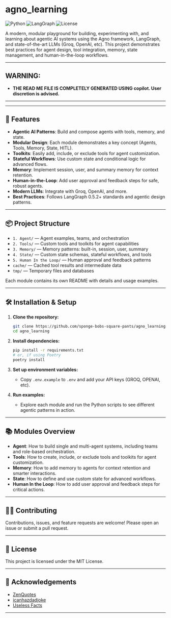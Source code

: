 # agno_learning

![Python](https://img.shields.io/badge/python-3.13%2B-blue)
![LangGraph](https://img.shields.io/badge/LangGraph-0.5.2%2B-brightgreen)
![License](https://img.shields.io/badge/license-MIT-lightgrey)

A modern, modular playground for building, experimenting with, and learning about agentic AI systems using the Agno framework, LangGraph, and state-of-the-art LLMs (Groq, OpenAI, etc). This project demonstrates best practices for agent design, tool integration, memory, state management, and human-in-the-loop workflows.

---

## WARNING:

- **THE READ ME FILE IS COMPLETELY GENERATED USING copilot. User discretion is advised.**

---

---

## 🚀 Features

- **Agentic AI Patterns**: Build and compose agents with tools, memory, and state.
- **Modular Design**: Each module demonstrates a key concept (Agents, Tools, Memory, State, HITL).
- **Toolkits**: Easily add, include, or exclude tools for agent customization.
- **Stateful Workflows**: Use custom state and conditional logic for advanced flows.
- **Memory**: Implement session, user, and summary memory for context retention.
- **Human-in-the-Loop**: Add user approval and feedback steps for safe, robust agents.
- **Modern LLMs**: Integrate with Groq, OpenAI, and more.
- **Best Practices**: Follows LangGraph 0.5.2+ standards and agentic design patterns.

---

## 📦 Project Structure

- `1. Agent/` — Agent examples, teams, and orchestration
- `2. Tools/` — Custom tools and toolkits for agent capabilities
- `3. Memory/` — Memory patterns: built-in, session, user, summary
- `4. State/` — Custom state schemas, stateful workflows, and tools
- `5. Human In the Loop/` — Human approval and feedback patterns
- `cache/` — Cached tool results and intermediate data
- `tmp/` — Temporary files and databases

Each module contains its own README with details and usage examples.

---

## 🛠️ Installation & Setup

1. **Clone the repository:**
   ```bash
   git clone https://github.com/sponge-bobs-square-pants/agno_learning.git
   cd agno_learning
   ```
2. **Install dependencies:**
   ```bash
   pip install -r requirements.txt
   # or, if using Poetry
   poetry install
   ```
3. **Set up environment variables:**

   - Copy `.env.example` to `.env` and add your API keys (GROQ, OPENAI, etc).

4. **Run examples:**
   - Explore each module and run the Python scripts to see different agentic patterns in action.

---

## 📚 Modules Overview

- **Agent**: How to build single and multi-agent systems, including teams and role-based orchestration.
- **Tools**: How to create, include, or exclude tools and toolkits for agent customization.
- **Memory**: How to add memory to agents for context retention and smarter interactions.
- **State**: How to define and use custom state for advanced workflows.
- **Human In the Loop**: How to add user approval and feedback steps for critical actions.

---

## 🧑‍💻 Contributing

Contributions, issues, and feature requests are welcome! Please open an issue or submit a pull request.

---

## 📄 License

This project is licensed under the MIT License.

---

## 🙏 Acknowledgements

- [ZenQuotes](https://zenquotes.io/)
- [icanhazdadjoke](https://icanhazdadjoke.com/)
- [Useless Facts](https://uselessfacts.jsph.pl/)

---
